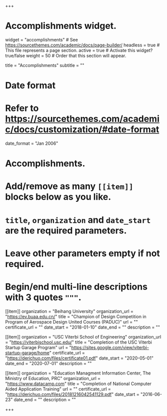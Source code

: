 +++
# Accomplishments widget.
widget = "accomplishments"  # See https://sourcethemes.com/academic/docs/page-builder/
headless = true  # This file represents a page section.
active = true  # Activate this widget? true/false
weight = 50  # Order that this section will appear.

title = "Accomplish&shy;ments"
subtitle = ""

# Date format
#   Refer to https://sourcethemes.com/academic/docs/customization/#date-format
date_format = "Jan 2006"

# Accomplishments.
#   Add/remove as many `[[item]]` blocks below as you like.
#   `title`, `organization` and `date_start` are the required parameters.
#   Leave other parameters empty if not required.
#   Begin/end multi-line descriptions with 3 quotes `"""`.

[[item]]
  organization = "Beihang University"
  organization_url = "https://ev.buaa.edu.cn/"
  title = "Champion of Design Competition in Program of Aerospace Design United Courses (PADUC)"
  url = ""
  certificate_url = ""
  date_start = "2018-01-10"
  date_end = ""
  description = ""

[[item]]
  organization = "USC Viterbi School of Engineering"
  organization_url = "https://viterbischool.usc.edu/"
  title = "Completion of the USC Viterbi Startup Garage Program"
  url = "https://sites.google.com/view/viterbi-startup-garage/home"
  certificate_url = "https://derichuo.com/files/certificate01.pdf"
  date_start = "2020-05-01"
  date_end = "2020-07-01"
  description = ""
  
[[item]]
  organization = "Education Managment Information Center, The Ministry of Education, PRC"
  organization_url = "https://www.datacamp.com"
  title = "Completion of National Computer Aided Application Training"
  url = ""
  certificate_url = "https://derichuo.com/files/20181216042541129.pdf"
  date_start = "2016-06-23"
  date_end = ""
  description = ""

+++
